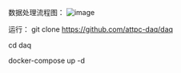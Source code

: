 数据处理流程图：
![image](https://github.com/user-attachments/assets/eceec005-8090-464c-bbb8-21bf85b2b402)

运行：
git clone  https://github.com/attpc-daq/daq

cd daq

docker-compose up -d